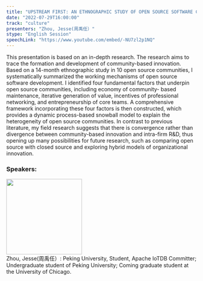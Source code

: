 ```yaml
---
title: "UPSTREAM FIRST: AN ETHNOGRAPHIC STUDY OF OPEN SOURCE SOFTWARE COMMUNITY"
date: "2022-07-29T16:00:00"
track: "culture"
presenters: "Zhou, Jesse(周禹任）"
stype: "English Session"
speechLink: "https://www.youtube.com/embed/-NU7zl2p1NQ"
---
```

This presentation is based on an in-depth research. The research aims to trace the formation and development of community-based innovation. Based on a 14-month ethnographic study in 10 open source communities, I systematically summarized the working mechanisms of open source software development. I identified four fundamental factors that underpin open source communities, including economy of community- based maintenance, iterative generation of value, incentives of professional networking, and entrepreneurship of core teams. A comprehensive framework incorporating these four factors is then constructed, which provides a dynamic process-based snowball model to explain the heterogeneity of open source communities. In contrast to previous literature, my field research suggests that there is convergence rather than divergence between community-based innovation and intra-firm R&D, thus opening up many possibilities for future research, such as comparing open source with closed source and exploring hybrid models of organizational innovation.
 ### Speakers: 
 <img src="images/speaker/1176.png" width="200" /><br>Zhou, Jesse(周禹任）: Peking University, Student, Apache IoTDB Committer;
Undergraduate student of Peking University;
Coming graduate student at the University of Chicago.

 